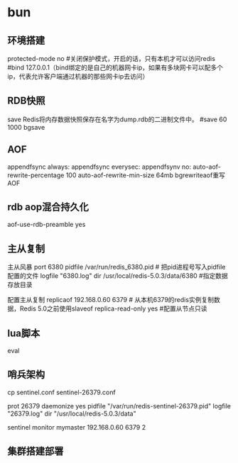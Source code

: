 # bun

## 环境搭建

protected-mode no #关闭保护模式，开启的话，只有本机才可以访问redis
#bind 127.0.0.1（bind绑定的是自己的机器网卡ip，如果有多块网卡可以配多个ip，代表允许客户端通过机器的那些网卡ip去访问）

## RDB快照
save Redis将内存数据快照保存在名字为dump.rdb的二进制文件中。 #save 60 1000
bgsave 
## AOF
appendfsync always: appendfsync everysec: appendfsynv no:
auto-aof-rewrite-percentage 100 auto-aof-rewrite-min-size 64mb bgrewriteaof重写AOF
## rdb aop混合持久化
aof-use-rdb-preamble yes

## 主从复制
主从风暴
port 6380
pidfile /var/run/redis_6380.pid # 把pid进程号写入pidfile配置的文件
logfile "6380.log"
dir /usr/local/redis-5.0.3/data/6380 #指定数据存放目录

配置主从复制
replicaof 192.168.0.60 6379 # 从本机6379的redis实例复制数据，Redis 5.0之前使用slaveof
replica-read-only yes #配置从节点只读

## lua脚本
eval

## 哨兵架构

cp sentinel.conf sentinel-26379.conf

prot 26379
daemonize yes
pidfile "/var/run/redis-sentinel-26379.pid"
logfile "26379.log"
dir "/usr/local/redis-5.0.3/data"

sentinel monitor mymaster 192.168.0.60 6379 2
## 集群搭建部署
